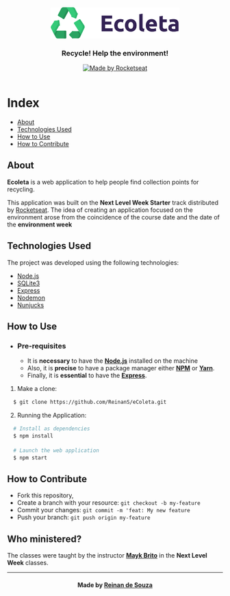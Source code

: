 <h3 align="center">
    <img alt="Logo" title="#logo" width="300px" src=".github/logo.png">
    <br><br>
    <b>Recycle! Help the environment!</b>  
    <br>
</h3>

<p align="center">
  <a href="https://rocketseat.com.br">
    <img alt="Made by Rocketseat" src="https://img.shields.io/badge/made%20by-Rocketseat-%237519C1">
  </a>
  <!--
  <a>
  <img alt="License" src="https://img.shields.io/github/license/vitorserrano/ecoleta?color=%237519C1">
  </a>
  -->
  <br><br>
</p>

# Index

- [About](#about)
- [Technologies Used](#technologies-used)
- [How to Use](#how-to-use)
- [How to Contribute](#how-to-contribute)

<a id="about"></a>

## About

<strong>Ecoleta</strong> is a web application to help people find collection points for recycling.

This application was built on the <strong>Next Level Week Starter</strong> track distributed by [Rocketseat](https://rocketseat.com.br/). The idea of ​​creating an application focused on the environment arose from the coincidence of the course date and the date of the <strong>environment week</strong>


<!-- CRIAR UMA DOCUMENTAÇÃO (https://github.com/vitorserrano/ecoleta/blob/master/DOCUMENTATION.md)-->

<a id="technologies-used"></a>

## Technologies Used

The project was developed using the following technologies:

- [Node.js](https://nodejs.org/en/)
- [SQLite3](https://www.sqlite.org/version3.html)
- [Express](https://expressjs.com/pt-br/)
- [Nodemon](https://nodemon.io/)
- [Nunjucks](https://mozilla.github.io/nunjucks/)

<!--
## Resultado:

<h1 align="center">
    <img alt="Web" src="#" width="900px">
</h1>

Aqui vou colocar uma imagem gif -->

<a id="how-to-use"></a>

## How to Use

- ### **Pre-requisites**

  - It is **necessary** to have the **[Node.js](https://nodejs.org/en/)** installed on the machine
  - Also, it is **precise** to have a package manager either **[NPM](https://www.npmjs.com/)** or **[Yarn](https://yarnpkg.com/)**.
  - Finally, it is **essential** to have the **[Express](https://expressjs.com/pt-br/)**.

1. Make a clone:

```sh
  $ git clone https://github.com/ReinanS/eColeta.git
```

2. Running the Application:

```sh
  # Install as dependencies
  $ npm install

  # Launch the web application
  $ npm start
```

<a id="how-to-contribute"></a>

## How to Contribute

- Fork this repository,
- Create a branch with your resource: `git checkout -b my-feature`
- Commit your changes: `git commit -m 'feat: My new feature`
- Push your branch: `git push origin my-feature`


## Who ministered?

The classes were taught by the instructor **[Mayk Brito](https://github.com/maykbrito)** in the **Next Level Week** classes.

<!--
## License

Devo criar um arquivo LICENSE.md
Esse projeto está sob a licença MIT. Veja o arquivo [LICENSE](LICENSE.md) para mais detalhes.
-->
---

<h4 align="center">
    Made by <a href="https://www.linkedin.com/in/reinandesouza/" target="_blank">Reinan de Souza</a>
</h4>
